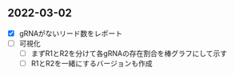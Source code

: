
## 2022-03-02

+ [x] gRNAがないリード数をレポート
+ [ ] 可視化
  + [ ] まずR1とR2を分けて各gRNAの存在割合を棒グラフにして示す
  + [ ] R1とR2を一緒にするバージョンも作成